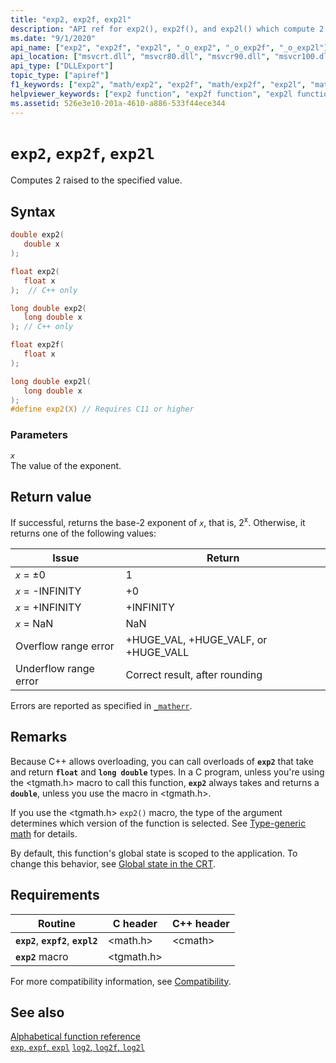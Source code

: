 ```yaml
---
title: "exp2, exp2f, exp2l"
description: "API ref for exp2(), exp2f(), and exp2l() which compute 2 raised to the specified value."
ms.date: "9/1/2020"
api_name: ["exp2", "exp2f", "exp2l", "_o_exp2", "_o_exp2f", "_o_exp2l"]
api_location: ["msvcrt.dll", "msvcr80.dll", "msvcr90.dll", "msvcr100.dll", "msvcr100_clr0400.dll", "msvcr110.dll", "msvcr110_clr0400.dll", "msvcr120.dll", "msvcr120_clr0400.dll", "ucrtbase.dll", "api-ms-win-crt-math-l1-1-0.dll", "api-ms-win-crt-private-l1-1-0.dll"]
api_type: ["DLLExport"]
topic_type: ["apiref"]
f1_keywords: ["exp2", "math/exp2", "exp2f", "math/exp2f", "exp2l", "math/exp2l"]
helpviewer_keywords: ["exp2 function", "exp2f function", "exp2l function"]
ms.assetid: 526e3e10-201a-4610-a886-533f44ece344
---
```

# `exp2`, `exp2f`, `exp2l`

Computes 2 raised to the specified value.

## Syntax

```C
double exp2(
   double x
);

float exp2(
   float x
);  // C++ only

long double exp2(
   long double x
); // C++ only

float exp2f(
   float x
);

long double exp2l(
   long double x
);
#define exp2(X) // Requires C11 or higher
```

### Parameters

*`x`*\
The value of the exponent.

## Return value

If successful, returns the base-2 exponent of *`x`*, that is, 2<sup>x</sup>. Otherwise, it returns one of the following values:

| Issue | Return |
|---|---|
| *`x`* = ±0 | 1 |
| *`x`* = -INFINITY | +0 |
| *`x`* = +INFINITY | +INFINITY |
| *`x`* = NaN | NaN |
| Overflow range error | +HUGE_VAL, +HUGE_VALF, or +HUGE_VALL |
| Underflow range error | Correct result, after rounding |

Errors are reported as specified in [`_matherr`](matherr.md).

## Remarks

Because C++ allows overloading, you can call overloads of **`exp2`** that take and return **`float`** and **`long double`** types. In a C program, unless you're using the \<tgmath.h> macro to call this function, **`exp2`** always takes and returns a **`double`**, unless you use the macro in \<tgmath.h>.

If you use the \<tgmath.h> `exp2()` macro, the type of the argument determines which version of the function is selected. See [Type-generic math](../tgmath.md) for details.

By default, this function's global state is scoped to the application. To change this behavior, see [Global state in the CRT](../global-state.md).

## Requirements

| Routine | C header | C++ header |
|---|---|---|
| **`exp2`**, **`expf2`**, **`expl2`** | \<math.h> | \<cmath> |
| **`exp2`** macro | \<tgmath.h> |  |

For more compatibility information, see [Compatibility](../compatibility.md).

## See also

[Alphabetical function reference](crt-alphabetical-function-reference.md)\
[`exp`, `expf`, `expl`](exp-expf.md)
[`log2`, `log2f`, `log2l`](log2-log2f-log2l.md)
